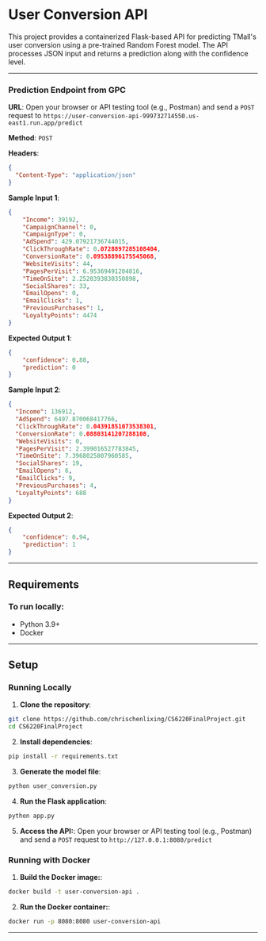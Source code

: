 # User Conversion API

This project provides a containerized Flask-based API for predicting TMall's user conversion using a pre-trained Random Forest model. The API processes JSON input and returns a prediction along with the confidence level.

---

### Prediction Endpoint from GPC

**URL**: Open your browser or API testing tool (e.g., Postman) and send a `POST` request to `https://user-conversion-api-999732714550.us-east1.run.app/predict`

**Method**: `POST`

**Headers**:  
```json
{
  "Content-Type": "application/json"
}
```

**Sample Input 1**:  
```json
{
    "Income": 39192,
    "CampaignChannel": 0,
    "CampaignType": 0,
    "AdSpend": 429.07921736744015,
    "ClickThroughRate": 0.0728897285108404,
    "ConversionRate": 0.09538896175545068,
    "WebsiteVisits": 44,
    "PagesPerVisit": 6.95369491204816,
    "TimeOnSite": 2.2520393830350898,
    "SocialShares": 33,
    "EmailOpens": 0,
    "EmailClicks": 1,
    "PreviousPurchases": 1,
    "LoyaltyPoints": 4474
}
```
**Expected Output 1**:  
```json
{
    "confidence": 0.88,
    "prediction": 0
}
```

**Sample Input 2**:  
```json
{
  "Income": 136912,
  "AdSpend": 6497.870068417766,
  "ClickThroughRate": 0.04391851073538301,
  "ConversionRate": 0.08803141207288108,
  "WebsiteVisits": 0,
  "PagesPerVisit": 2.399016527783845,
  "TimeOnSite": 7.3968025807960585,
  "SocialShares": 19,
  "EmailOpens": 6,
  "EmailClicks": 9,
  "PreviousPurchases": 4,
  "LoyaltyPoints": 688
}
```

**Expected Output 2**:  
```json
{
    "confidence": 0.94,
    "prediction": 1
}
```

---

## Requirements

### To run locally:

- Python 3.9+
- Docker

---

## Setup

### Running Locally

1. **Clone the repository**:

  ```bash
  git clone https://github.com/chrischenlixing/CS6220FinalProject.git
  cd CS6220FinalProject
  ```

2. **Install dependencies**:

  ```bash
  pip install -r requirements.txt
  ```

3. **Generate the model file**:
  ```bash
  python user_conversion.py
  ```

4. **Run the Flask application**:
  ```bash
  python app.py
  ```

5. **Access the API:**:
  Open your browser or API testing tool (e.g., Postman) and send a `POST` request to `http://127.0.0.1:8080/predict`

### Running with Docker

1. **Build the Docker image:**:
  
  ```bash
  docker build -t user-conversion-api .
  ```

2. **Run the Docker container:**:
  
  ```bash
  docker run -p 8080:8080 user-conversion-api
  ```
---

